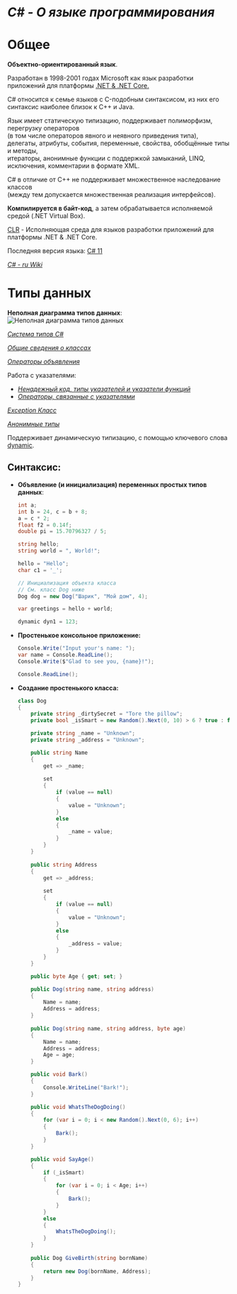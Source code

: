 # ***C# - О языке программирования***

# Общее
**Объектно-ориентированный язык**.  
  
Разработан в 1998-2001 годах Microsoft как язык разработки приложений для платформы [.NET & .NET Core.](https://en.wikipedia.org/wiki/.NET)  
  
C# относится к семье языков с C-подобным синтаксисом, из них его синтаксис наиболее близок к C++ и Java.  
  
Язык имеет статическую типизацию, поддерживает полиморфизм, перегрузку операторов  
(в том числе операторов явного и неявного приведения типа),  
делегаты, атрибуты, события, переменные, свойства, обобщённые типы и методы,  
итераторы, анонимные функции с поддержкой замыканий, LINQ, исключения, комментарии в формате XML.
  
C# в отличие от C++ не поддерживает множественное наследование классов  
(между тем допускается множественная реализация интерфейсов).
  
**Компилируется в байт-код**, а затем обрабатывается исполняемой средой (.NET Virtual Box).

[CLR](https://ru.wikipedia.org/wiki/Common_Language_Runtime) - Исполняющая среда для языков разработки приложений для платформы .NET & .NET Core.

Последняя версия языка: [C# 11](https://learn.microsoft.com/ru-ru/dotnet/csharp/whats-new/csharp-version-history)

*[C# - ru Wiki](https://ru.wikipedia.org/wiki/C_Sharp)*

#
# Типы данных

**Неполная диаграмма типов данных**:  
![Неполная диаграмма типов данных](https://camo.githubusercontent.com/c04650c94baa252eaeae9983a0ea210d058d96131754cedf403cf4fef5e0d4a1/68747470733a2f2f7777772e632d7368617270636f726e65722e636f6d2f55706c6f616446696c652f426c6f67496d616765732f3131323932303132313534383236504d2f43736861727044617461547970657343686172742e706e67)  

*[Система типов C#](https://learn.microsoft.com/ru-ru/dotnet/csharp/fundamentals/types/)*

*[Общие сведения о классах](https://learn.microsoft.com/ru-ru/dotnet/csharp/fundamentals/types/classes)*

*[Операторы объявления](https://learn.microsoft.com/ru-ru/dotnet/csharp/language-reference/statements/declarations)*

Работа с указателями:

* *[Ненадежный код, типы указателей и указатели функций](https://learn.microsoft.com/ru-ru/dotnet/csharp/language-reference/unsafe-code#pointer-types)*
* *[Операторы, связанные с указателями](https://learn.microsoft.com/ru-ru/dotnet/csharp/language-reference/operators/pointer-related-operators)*

*[Exception Класс](https://learn.microsoft.com/ru-ru/dotnet/api/system.exception?view=net-6.0)*

*[Анонимные типы](https://learn.microsoft.com/ru-ru/dotnet/csharp/fundamentals/types/anonymous-types)*

Поддерживает динамическую типизацию, с помощью ключевого слова [dynamic](https://learn.microsoft.com/en-us/dotnet/csharp/advanced-topics/interop/using-type-dynamic).

## Синтаксис:

* **Объявление (и инициализация) переменных простых типов данных**:
    ```C#
    int a;
    int b = 24, c = b + 8;
    a = c * 2;
    float f2 = 0.14f;
    double pi = 15.70796327 / 5;

    string hello;
    string world = ", World!";

    hello = "Hello";
    char c1 = '_';

    // Инициализация объекта класса
    // См. класс Dog ниже
    Dog dog = new Dog("Шарик", "Мой дом", 4);

    var greetings = hello + world; 

    dynamic dyn1 = 123;
    ```
* **Простенькое консольное приложение:**
    ```C#
    Console.Write("Input your's name: ");
    var name = Console.ReadLine();
    Console.Write($"Glad to see you, {name}!");

    Console.ReadLine();
    ```
* **Создание простенького класса:**
    ```C#
    class Dog
    {
        private string _dirtySecret = "Tore the pillow";
        private bool _isSmart = new Random().Next(0, 10) > 6 ? true : false;

        private string _name = "Unknown";
        private string _address = "Unknown";

        public string Name 
        { 	
            get => _name;
        
            set
            {
                if (value == null)
                {
                    value = "Unknown";
                }
                else
                {
                    _name = value;
                }
            }
        }
        
        public string Address
        {
            get => _address;
        
            set
            {
                if (value == null)
                {
                    value = "Unknown";
                }
                else
                {
                    _address = value;
                }
            }
        }

        public byte Age { get; set; }

        public Dog(string name, string address)
        {
            Name = name;
            Address = address;
        }
        
        public Dog(string name, string address, byte age)
        {
            Name = name;
            Address = address;
            Age = age;
        }

        public void Bark()
        {
            Console.WriteLine("Bark!");
        }

        public void WhatsTheDogDoing()
        {
            for (var i = 0; i < new Random().Next(0, 6); i++)
            {
                Bark();
            }
        }

        public void SayAge()
        {
            if (_isSmart)
            {
                for (var i = 0; i < Age; i++)
                {
                    Bark();
                }
            }
            else
            {
                WhatsTheDogDoing();
            }
        }
        
        public Dog GiveBirth(string bornName)
        {
            return new Dog(bornName, Address);
        }
    }
    ```

#